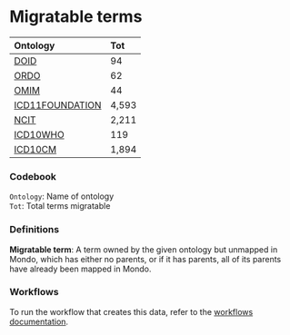 # Migratable terms
| Ontology                                        | Tot   |
|:------------------------------------------------|:------|
| [DOID](./migrate_doid.md)                       | 94    |
| [ORDO](./migrate_ordo.md)                       | 62    |
| [OMIM](./migrate_omim.md)                       | 44    |
| [ICD11FOUNDATION](./migrate_icd11foundation.md) | 4,593 |
| [NCIT](./migrate_ncit.md)                       | 2,211 |
| [ICD10WHO](./migrate_icd10who.md)               | 119   |
| [ICD10CM](./migrate_icd10cm.md)                 | 1,894 |

### Codebook
`Ontology`: Name of ontology    
`Tot`: Total terms migratable

### Definitions
**Migratable term**: A term owned by the given ontology but unmapped in Mondo, which has either no parents, or if it has 
parents, all of its parents have already been mapped in Mondo.

### Workflows
To run the workflow that creates this data, refer to the [workflows documentation](../developer/workflows.md).